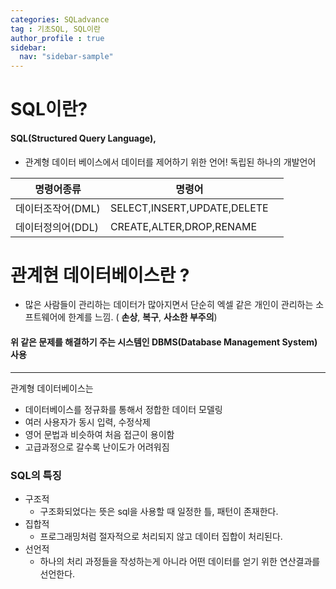 ```yaml
---
categories: SQLadvance
tag : 기초SQL, SQL이란
author_profile : true 
sidebar:
  nav: "sidebar-sample"
---
```

# SQL이란?

#### SQL(Structured Query Language),
- 관계형 데이터 베이스에서 데이터를 제어하기 위한 언어! 독립된 하나의 개발언어

|명령어종류|명령어|| 
|---|---|---|
|데이터조작어(DML)|SELECT,INSERT,UPDATE,DELETE||
|데이터정의어(DDL)|CREATE,ALTER,DROP,RENAME

# 관계현 데이터베이스란 ?
- 많은 사람들이 관리하는 데이터가 많아지면서 단순히 엑셀 같은 개인이 관리하는 소프트웨어에 한계를 느낌. ( **손상**, **복구**, **사소한 부주의**)

####    위 같은 문제를 해결하기 주는 시스템인 DBMS(Database Management System) 사용
----

관계형 데이터베이스는 
 - 데이터베이스를 정규화를 통해서 정합한 데이터 모델링
 - 여러 사용자가 동시 입력, 수정삭제 
 - 영어 문법과 비슷하여 처음 접근이 용이함
 - 고급과정으로 갈수록 난이도가 어려워짐

### SQL의 특징
 - 구조적
   - 구조화되었다는 뜻은 sql을 사용할 때 일정한 틀, 패턴이 존재한다.
 - 집합적
   - 프로그래밍처럼 절자적으로 처리되지 않고 데이터 집합이 처리된다.
 - 선언적
   - 하나의 처리 과정들을 작성하는게 아니라 어떤 데이터를 얻기 위한 연산결과를 선언한다.